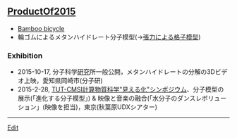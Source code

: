 ---
---
## [ProductOf2015](/ProductOf2015)
*  [Bamboo bicycle](https://www.flickr.com/photos/[vitroid](/vitroid)s/24076543165)
* 輪ゴムによるメタンハイドレート分子模型(→[張力による格子模型](/張力による格子模型))
### Exhibition
* 2015-10-17, 分子科学[研究](/研究)所一般公開，メタンハイドレートの分解の3Dビデオ上映，愛知県岡崎市(分子研)
* 2015-2-28, [TUT-CMSI計算物質科学"見える化"シンポジウム](http://www.cms-initiative.jp/ja/events/20150228_mieruka)、分子模型の展示(「進化する分子模型」) & 映像と音楽の融合(「水分子のダンスレボリューション」(映像を担当)，東京(秋葉原UDXシアター)


----
[Edit](https://github.com/vitroid/vitroid.github.io/edit/master/MD/ProductOf2015.md)

